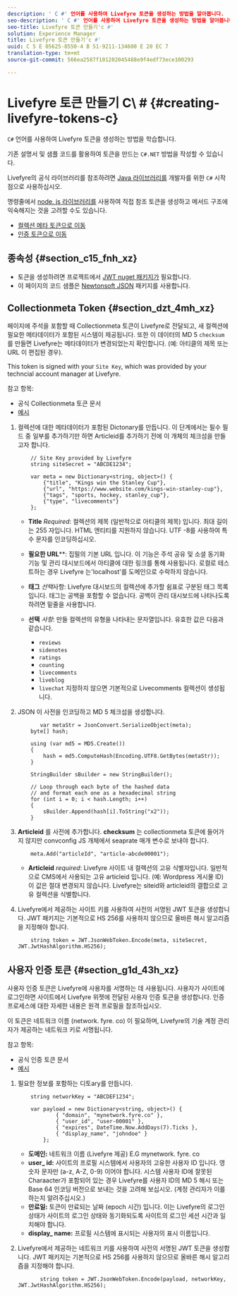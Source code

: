 ```yaml
---
description: ' C #' 언어를 사용하여 Livefyre 토큰을 생성하는 방법을 알아봅니다.
seo-description: ' C #' 언어를 사용하여 Livefyre 토큰을 생성하는 방법을 알아봅니다.
seo-title: Livefyre 토큰 만들기'c #'
solution: Experience Manager
title: Livefyre 토큰 만들기'c #'
uuid: C 5 E 05625-8550-4 B 51-9211-134600 E 20 EC 7
translation-type: tm+mt
source-git-commit: 566ea2587f101202045488e9f4edf73ece100293

---
```



# Livefyre 토큰 만들기 C\ # {#creating-livefyre-tokens-c}

``C#`` 언어를 사용하여 Livefyre 토큰을 생성하는 방법을 학습합니다.

기존 설명서 및 샘플 코드를 활용하여 토큰을 만드는 `C#.NET` 방법을 작성할 수 있습니다.

Livefyre의 공식 라이브러리를 참조하려면 [Java 라이브러리를](https://github.com/Livefyre/livefyre-java-utils) 개발자를 위한 `C#` 시작점으로 사용하십시오.

명령줄에서 [node. js 라이브러리를](https://github.com/Livefyre/livefyre-nodejs-utils) 사용하여 직접 참조 토큰을 생성하고 메서드 구조에 익숙해지는 것을 고려할 수도 있습니다.

* [컬렉션 메타 토큰으로 이동](https://gist.github.com/gibron/56cb9c7060bf4816c4c5#the-collectionMeta-token)
* [인증 토큰으로 이동](https://gist.github.com/gibron/56cb9c7060bf4816c4c5#the-auth-token)

## 종속성 {#section_c15_fnh_xz}

* 토큰을 생성하려면 프로젝트에서 [JWT nuget 패키지가](https://www.nuget.org/packages/JWT) 필요합니다.
* 이 페이지의 코드 샘플은 [Newtonsoft JSON](https://www.nuget.org/packages/newtonsoft.json/) 패키지를 사용합니다.

## Collectionmeta Token {#section_dzt_4mh_xz}

페이지에 주석을 포함할 때 Collectionmeta 토큰이 Livefyre로 전달되고, 새 컬렉션에 필요한 메타데이터가 포함된 시스템이 제공됩니다. 또한 이 데이터의 MD 5 `checksum` 를 만들면 Livefyre는 메타데이터가 변경되었는지 확인합니다. (예: 아티클의 제목 또는 URL 이 편집된 경우).

This token is signed with your `Site Key`, which was provided by your techncial account manager at Livefyre.

참고 항목:

* 공식 Collectionmeta 토큰 문서
* [예시](https://gist.github.com/pcolombo/dbbea020618c521a2bd5)

1. 컬렉션에 대한 메타데이터가 포함된 Dictonary를 만듭니다. 이 단계에서는 필수 필드 중 일부를 추가하기만 하면 Articleid를 추가하기 전에 이 개체의 체크섬을 만들고자 합니다.

   ```
       // Site Key provided by Livefyre 
       string siteSecret = "ABCDE1234"; 
   
       var meta = new Dictionary<string, object>() { 
           {"title", "Kings win the Stanley Cup"}, 
           {"url", "https://www.website.com/kings-win-stanley-cup"}, 
           {"tags", "sports, hockey, stanley_cup"}, 
           {"type", "livecomments"} 
       };
   ```

   * **Title** *Required*: 컬렉션의 제목 (일반적으로 아티클의 제목) 입니다. 최대 길이는 255 자입니다. HTML 엔티티를 지원하지 않습니다. UTF -8를 사용하여 특수 문자를 인코딩하십시오.
   * **필요한 URL****: 집필의 기본 URL 입니다. 이 기능은 주석 공유 및 소셜 동기화 기능 및 관리 대시보드에서 아티클에 대한 링크를 통해 사용됩니다. 로컬로 테스트하는 경우 Livefyre 는'localhost'를 도메인으로 수락하지 않습니다.
   * **태그** *선택*사항: Livefyre 대시보드의 컬렉션에 추가할 쉼표로 구분된 태그 목록입니다. 태그는 공백을 포함할 수 없습니다. 공백이 관리 대시보드에 나타나도록 하려면 밑줄을 사용합니다.
   * **선택** *사항*: 만들 컬렉션의 유형을 나타내는 문자열입니다. 유효한 값은 다음과 같습니다.

      * `reviews`
      * `sidenotes`
      * `ratings`
      * `counting`
      * `livecomments`
      * `liveblog`
      * `livechat`
      지정하지 않으면 기본적으로 Livecomments 컬렉션이 생성됩니다.


1. JSON 이 사전을 인코딩하고 MD 5 체크섬을 생성합니다.

   ```
          var metaStr = JsonConvert.SerializeObject(meta); 
       byte[] hash; 
   
       using (var md5 = MD5.Create()) 
       { 
           hash = md5.ComputeHash(Encoding.UTF8.GetBytes(metaStr)); 
       } 
   
       StringBuilder sBuilder = new StringBuilder(); 
   
       // Loop through each byte of the hashed data  
       // and format each one as a hexadecimal string  
       for (int i = 0; i < hash.Length; i++) 
       { 
           sBuilder.Append(hash[i].ToString("x2")); 
       } 
   ```

1. **Articleid** 를 사전에 추가합니다. **checksum** 는 collectionmeta 토큰에 들어가지 않지만 convconfig JS 개체에서 seaprate 매개 변수로 보내야 합니다.

   ```
       meta.Add("articleId", "article-abcde00001"); 
   ```

   * **Articleid** *required*: Livefyre 사이트 내 컬렉션의 고유 식별자입니다. 일반적으로 CMS에서 사용되는 고유 articleid 입니다. (예: Wordpress 게시물 ID) 이 값은 절대 변경되지 않습니다. Livefyre는 siteid와 articleid의 결합으로 고유 컬렉션을 식별합니다.

1. Livefyre에서 제공하는 사이트 키를 사용하여 사전의 서명된 JWT 토큰을 생성합니다. JWT 패키지는 기본적으로 HS 256를 사용하지 않으므로 올바른 해시 알고리즘을 지정해야 합니다.

   ```
       string token = JWT.JsonWebToken.Encode(meta, siteSecret, JWT.JwtHashAlgorithm.HS256);
   ```

## 사용자 인증 토큰 {#section_g1d_43h_xz}

사용자 인증 토큰은 Livefyre에 사용자를 서명하는 데 사용됩니다. 사용자가 사이트에 로그인하면 사이트에서 Livefyre 위젯에 전달된 사용자 인증 토큰을 생성합니다. 인증 프로세스에 대한 자세한 내용은 원격 프로필을 참조하십시오.

이 토큰은 네트워크 이름 (network. fyre. co) 이 필요하며, Livefyre의 기술 계정 관리자가 제공하는 네트워크 키로 서명됩니다.

참고 항목:

* 공식 인증 토큰 문서
* [예시](https://gist.github.com/pcolombo/7d7403172c28734c87e2)

1. 필요한 정보를 포함하는 디토ary를 만듭니다.

   ```
       string networkKey = "ABCDEF1234"; 
   
       var payload = new Dictionary<string, object>() {  
               { "domain", "mynetwork.fyre.co" }, 
               { "user_id", "user-00001" }, 
               { "expires", DateTime.Now.AddDays(7).Ticks }, 
               { "display_name", "johndoe" } 
           }; 
   ```

   * **도메인:** 네트워크 이름 (Livefyre 제공) E.G mynetwork. fyre. co
   * **user_ id:** 사이트의 프로필 시스템에서 사용자의 고유한 사용자 ID 입니다. 영숫자 문자만 (a-z, A-Z, 0-9) 이어야 합니다. 시스템 사용자 ID에 잘못된 Charaacter가 포함되어 있는 경우 Livefyre를 사용자 ID의 MD 5 해시 또는 Base 64 인코딩 버전으로 보내는 것을 고려해 보십시오. (계정 관리자가 이를 하는지 알려주십시오.)
   * **만료일:** 토큰이 만료되는 날짜 (epoch 시간) 입니다. 이는 Livefyre의 로그인 상태가 사이트의 로그인 상태와 동기화되도록 사이트의 로그인 세션 시간과 일치해야 합니다.
   * **display_ name:** 프로필 시스템에 표시되는 사용자의 표시 이름입니다.

1. Livefyre에서 제공하는 네트워크 키를 사용하여 사전의 서명된 JWT 토큰을 생성합니다. JWT 패키지는 기본적으로 HS 256를 사용하지 않으므로 올바른 해시 알고리즘을 지정해야 합니다.

   ```
          string token = JWT.JsonWebToken.Encode(payload, networkKey, JWT.JwtHashAlgorithm.HS256);
   ```
